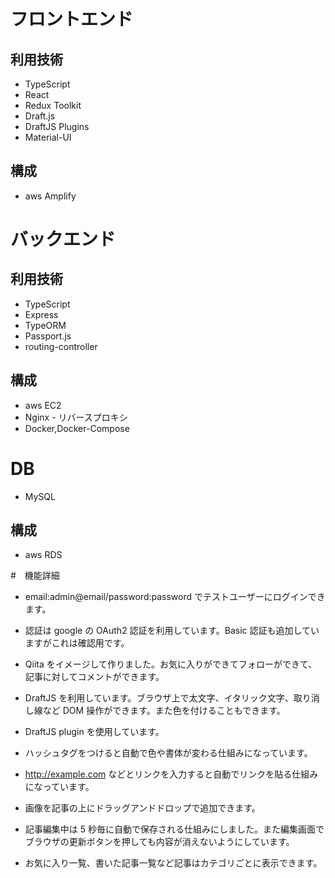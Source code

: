 # フロントエンド

## 利用技術

- TypeScript
- React
- Redux Toolkit
- Draft.js
- DraftJS Plugins
- Material-UI

## 構成

- aws Amplify

# バックエンド

## 利用技術

- TypeScript
- Express
- TypeORM
- Passport.js
- routing-controller

## 構成

- aws EC2
- Nginx - リバースプロキシ
- Docker,Docker-Compose

# DB

- MySQL

## 構成

- aws RDS

#　機能詳細

- email:admin@email/password:password でテストユーザーにログインできます。

- 認証は google の OAuth2 認証を利用しています。Basic 認証も追加していますがこれは確認用です。
- Qiita をイメージして作りました。お気に入りができてフォローができて、記事に対してコメントができます。
- DraftJS を利用しています。ブラウザ上で太文字、イタリック文字、取り消し線など DOM 操作ができます。また色を付けることもできます。
- DraftJS plugin を使用しています。
- ハッシュタグをつけると自動で色や書体が変わる仕組みになっています。
- http://example.com などとリンクを入力すると自動でリンクを貼る仕組みになっています。
- 画像を記事の上にドラッグアンドドロップで追加できます。
- 記事編集中は 5 秒毎に自動で保存される仕組みにしました。また編集画面でブラウザの更新ボタンを押しても内容が消えないようにしています。
- お気に入り一覧、書いた記事一覧など記事はカテゴリごとに表示できます。
